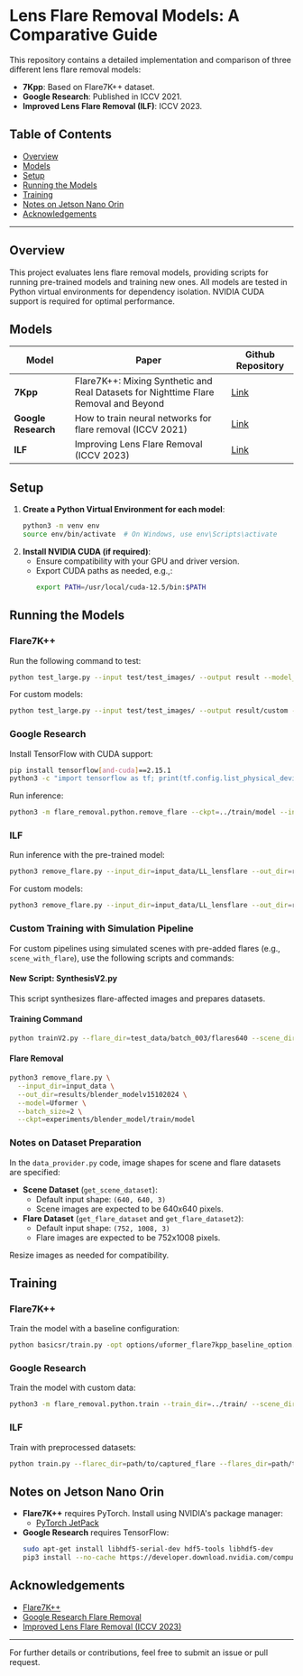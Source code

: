 
# Lens Flare Removal Models: A Comparative Guide

This repository contains a detailed implementation and comparison of three different lens flare removal models:
- **7Kpp**: Based on Flare7K++ dataset.
- **Google Research**: Published in ICCV 2021.
- **Improved Lens Flare Removal (ILF)**: ICCV 2023.

## Table of Contents
- [Overview](#overview)
- [Models](#models)
- [Setup](#setup)
- [Running the Models](#running-the-models)
- [Training](#training)
- [Notes on Jetson Nano Orin](#notes-on-jetson-nano-orin)
- [Acknowledgements](#acknowledgements)

---

## Overview

This project evaluates lens flare removal models, providing scripts for running pre-trained models and training new ones. All models are tested in Python virtual environments for dependency isolation. NVIDIA CUDA support is required for optimal performance.

## Models

| Model                | Paper                                                                                   | Github Repository                                                            |
|----------------------|-----------------------------------------------------------------------------------------|------------------------------------------------------------------------------|
| **7Kpp**             | Flare7K++: Mixing Synthetic and Real Datasets for Nighttime Flare Removal and Beyond   | [Link](https://github.com/ykdai/Flare7K.git)                                |
| **Google Research**  | How to train neural networks for flare removal (ICCV 2021)                             | [Link](https://github.com/google-research/google-research/tree/master/flare_removal) |
| **ILF**              | Improving Lens Flare Removal (ICCV 2023)                                               | [Link](https://github.com/YuyanZhou1/Improving-Lens-Flare-Removal)          |

## Setup

1. **Create a Python Virtual Environment for each model**:
    ```bash
    python3 -m venv env
    source env/bin/activate  # On Windows, use env\Scripts\activate
    ```
2. **Install NVIDIA CUDA (if required)**:
    - Ensure compatibility with your GPU and driver version.
    - Export CUDA paths as needed, e.g.,:
      ```bash
      export PATH=/usr/local/cuda-12.5/bin:$PATH
      ```

## Running the Models

### Flare7K++
Run the following command to test:
```bash
python test_large.py --input test/test_images/ --output result --model_path experiments/net_g_last.pth --flare7kpp
```

For custom models:
```bash
python test_large.py --input test/test_images/ --output result/custom --model_path experiments/custom_model.pth --flare7kpp
```

### Google Research
Install TensorFlow with CUDA support:
```bash
pip install tensorflow[and-cuda]==2.15.1
python3 -c "import tensorflow as tf; print(tf.config.list_physical_devices('GPU'))"
```

Run inference:
```bash
python3 -m flare_removal.python.remove_flare --ckpt=../train/model --input_dir=../test/test_images --out_dir=../results
```

### ILF
Run inference with the pre-trained model:
```bash
python3 remove_flare.py --input_dir=input_data/LL_lensflare --out_dir=results --model=Uformer --batch_size=2 --ckpt=experiments/trained_model
```

For custom models:
```bash
python3 remove_flare.py --input_dir=input_data/LL_lensflare --out_dir=results/custom --model=Uformer --batch_size=2 --ckpt=experiments/custom_trained_model
```

### Custom Training with Simulation Pipeline

For custom pipelines using simulated scenes with pre-added flares (e.g., `scene_with_flare`), use the following scripts and commands:

#### New Script: **SynthesisV2.py**

This script synthesizes flare-affected images and prepares datasets.

#### Training Command

```bash
python trainV2.py --flare_dir=test_data/batch_003/flares640 --scene_dir=test_data/batch_003/gt640
```

#### Flare Removal

```bash
python3 remove_flare.py \
  --input_dir=input_data \
  --out_dir=results/blender_modelv15102024 \
  --model=Uformer \
  --batch_size=2 \
  --ckpt=experiments/blender_model/train/model
```

### Notes on Dataset Preparation

In the `data_provider.py` code, image shapes for scene and flare datasets are specified:

- **Scene Dataset** (`get_scene_dataset`):
  - Default input shape: `(640, 640, 3)`
  - Scene images are expected to be 640x640 pixels.
- **Flare Dataset** (`get_flare_dataset` and `get_flare_dataset2`):
  - Default input shape: `(752, 1008, 3)`
  - Flare images are expected to be 752x1008 pixels.

Resize images as needed for compatibility.


## Training

### Flare7K++
Train the model with a baseline configuration:
```bash
python basicsr/train.py -opt options/uformer_flare7kpp_baseline_option.yml
```

### Google Research
Train the model with custom data:
```bash
python3 -m flare_removal.python.train --train_dir=../train/ --scene_dir=../scene_data/ --flare_dir=../flare_data/
```

### ILF
Train with preprocessed datasets:
```bash
python train.py --flarec_dir=path/to/captured_flare --flares_dir=path/to/simulated_flare --scene_dir=path/to/scene_image
```

## Notes on Jetson Nano Orin

- **Flare7K++** requires PyTorch. Install using NVIDIA's package manager:
  - [PyTorch JetPack](https://forums.developer.nvidia.com/t/torchvision-version-jetpack-6-0/301709/2)
- **Google Research** requires TensorFlow:
  ```bash
  sudo apt-get install libhdf5-serial-dev hdf5-tools libhdf5-dev
  pip3 install --no-cache https://developer.download.nvidia.com/compute/redist/jp/v60/tensorflow/tensorflow-2.15.0+nv24.05-cp310-cp310-linux_aarch64.whl
  ```

## Acknowledgements
- [Flare7K++](https://github.com/ykdai/Flare7K.git)
- [Google Research Flare Removal](https://github.com/google-research/google-research/tree/master/flare_removal)
- [Improved Lens Flare Removal (ICCV 2023)](https://github.com/YuyanZhou1/Improving-Lens-Flare-Removal)

---
For further details or contributions, feel free to submit an issue or pull request.
